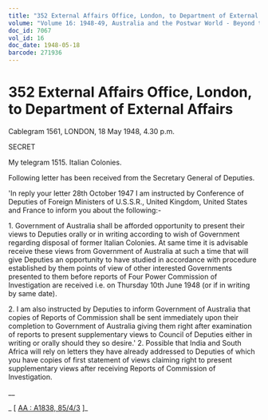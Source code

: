 ```yaml
---
title: "352 External Affairs Office, London, to Department of External Affairs"
volume: "Volume 16: 1948-49, Australia and the Postwar World - Beyond the Region"
doc_id: 7067
vol_id: 16
doc_date: 1948-05-18
barcode: 271936
---
```


# 352 External Affairs Office, London, to Department of External Affairs

Cablegram 1561, LONDON, 18 May 1948, 4.30 p.m.

SECRET

My telegram 1515. Italian Colonies.

Following letter has been received from the Secretary General of Deputies.

'In reply your letter 28th October 1947 I am instructed by Conference of Deputies of Foreign Ministers of U.S.S.R., United Kingdom, United States and France to inform you about the following:-

1\. Government of Australia shall be afforded opportunity to present their views to Deputies orally or in writing according to wish of Government regarding disposal of former Italian Colonies. At same time it is advisable receive these views from Government of Australia at such a time that will give Deputies an opportunity to have studied in accordance with procedure established by them points of view of other interested Governments presented to them before reports of Four Power Commission of Investigation are received i.e. on Thursday 10th June 1948 (or if in writing by same date).

2\. I am also instructed by Deputies to inform Government of Australia that copies of Reports of Commission shall be sent immediately upon their completion to Government of Australia giving them right after examination of reports to present supplementary views to Council of Deputies either in writing or orally should they so desire.' 2. Possible that India and South Africa will rely on letters they have already addressed to Deputies of which you have copies of first statement of views claiming right to present supplementary views after receiving Reports of Commission of Investigation.

__

_ [ [AA : A1838, 85/4/3](http://www.naa.gov.au/cgi-bin/Search?O=I&Number=271936) ]_
